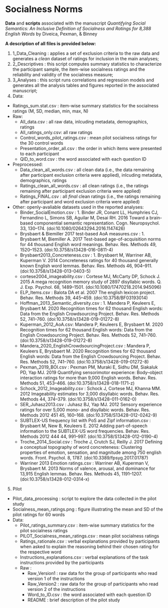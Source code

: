 # Socialness Norms
**Data** and **scripts** associated with the manuscript *Quantifying Social Semantics: An Inclusive Definition of Socialness and Ratings for 8,388 English Words* by Diveica, Pexman, & Binney

**A description of all files is provided below:** 

1. 1_Data_Cleaning : applies a set of exclusion criteria to the raw data and generates a *clean* dataset of ratings for inclusion in the main analyses;
2. 2_Descriptives : this script computes summary statistics to characterize the participant sample, the item-wise socialness ratings and the reliability and validity of the socialness measure;
3. 3_Analyses : this script runs correlations and regression models and generates all the analysis tables and figures reported in the associated manuscript;
4. Data:
  - Ratings_sum.stat.csv : item-wise summary statistics for the socialness ratings (M, SD, median, min, max, N)
  - Raw:
    - All_data.csv : all raw data, inlcuding metadata, demographics, ratings
    - All_ratings_only.csv: all raw ratings 
    - Control_words_pilot_ratings.csv : mean pilot socialness ratings for the 30 control words
    - Presentation_order_all.csv : the order in which items were presented to each participant
    - QID_to_word.csv : the word associated with each question ID
  - Preprocessed:
    - Data_clean_all_words.csv : all clean data (i.e., the data remaining after participant exclusion criteria were applied), inlcuding metadata, demographics, ratings
    - Ratings_clean_all_words.csv : all clean ratings (i.e., the ratings remaining after participant exclusion criteria were applied)
    - Ratings_FINAL.csv :  all *final* clean ratings (i.e., the ratings remaining after participant and word exclusion criteria were applied)
  - Other: openly-avaliable datasets used in the reported analyses:
    - Binder_SocialEmotion.csv : 1. Binder JR, Conant LL, Humphries CJ, Fernandino L, Simons SB, Aguilar M, Desai RH. 2016 Toward a brain-based componential semantic representation. Cogn. Neuropsychol. 33, 130–174. (doi:10.1080/02643294.2016.1147426)
    - Brysbaert & Biemiller 2017 test-based AoA measures.csv : 1. Brysbaert M, Biemiller A. 2017 Test-based age-of-acquisition norms for 44 thousand English word meanings. Behav. Res. Methods 49, 1520–1523. (doi:10.3758/s13428-016-0811-4)
    - Brysbaert2013_Concreteness.csv :  1. Brysbaert M, Warriner AB, Kuperman V. 2014 Concreteness ratings for 40 thousand generally known English word lemmas. Behav. Res. Methods 46, 904–911. (doi:10.3758/s13428-013-0403-5)
    - cortese2004_imageability.csv : Cortese MJ, McCarty DP, Schock J. 2015 A mega recognition memory study of 2897 disyllabic words. Q. J. Exp. Psychol. 68, 1489–1501. (doi:10.1080/17470218.2014.945096)
    - ELP_Items.csv : Balota DA et al. 2007 The english lexicon project. Behav. Res. Methods 39, 445–459. (doi:10.3758/BF03193014)
    - Hoffman_2013_Semantic_diversity.csv : 1. Mandera P, Keuleers E, Brysbaert M. 2020 Recognition times for 62 thousand English words: Data from the English Crowdsourcing Project. Behav. Res. Methods 52, 741–760. (doi:10.3758/s13428-019-01272-8)
    - Kuperman_2012_AoA.csv: Mandera P, Keuleers E, Brysbaert M. 2020 Recognition times for 62 thousand English words: Data from the English Crowdsourcing Project. Behav. Res. Methods 52, 741–760. (doi:10.3758/s13428-019-01272-8)
    - Mandera_2020_EnglishCrowdsourcingProject.csv : Mandera P, Keuleers E, Brysbaert M. 2020 Recognition times for 62 thousand English words: Data from the English Crowdsourcing Project. Behav. Res. Methods 52, 741–760. (doi:10.3758/s13428-019-01272-8)
    - Pexman_2019_BOI.csv : Pexman PM, Muraki E, Sidhu DM, Siakaluk PD, Yap MJ. 2019 Quantifying sensorimotor experience: Body–object interaction ratings for more than 9,000 English words. Behav. Res. Methods 51, 453–466. (doi:10.3758/s13428-018-1171-z)
    - Schock_2012_Imageability.csv : Schock J, Cortese MJ, Khanna MM. 2012 Imageability estimates for 3,000 disyllabic words. Behav. Res. Methods 44, 374–379. (doi:10.3758/s13428-011-0162-0)
    - SER_Juhasz2013.csv : Juhasz BJ, Yap MJ. 2012 Sensory experience ratings for over 5,000 mono- and disyllabic words. Behav. Res. Methods 2012 451 45, 160–168. (doi:10.3758/S13428-012-0242-9)
    - SUBTLEX-US frequency list with PoS and Zipf information.csv : Brysbaert M, New B, Keuleers E. 2012 Adding part-of-speech information to the SUBTLEX-US word frequencies. Behav. Res. Methods 2012 444 44, 991–997. (doi:10.3758/S13428-012-0190-4)
    - Troche_2014_Social.csv : Troche J, Crutch SJ, Reilly J. 2017 Defining a conceptual topography of word concreteness: Clustering properties of emotion, sensation, and magnitude among 750 english words. Front. Psychol. 8, 1787. (doi:10.3389/fpsyg.2017.01787)
    - Warriner 2013 Emotion ratings.csv : Warriner AB, Kuperman V, Brysbaert M. 2013 Norms of valence, arousal, and dominance for 13,915 English lemmas. Behav. Res. Methods 45, 1191–1207. (doi:10.3758/s13428-012-0314-x)

5. Pilot
  - Pilot_data_processing : script to explore the data collected in the pilot study
  - Socialness_mean_ratings.png : figure illustrating the mean and SD of the pilot ratings for 60 words
  - Data:
    - Pilot_ratings_summary.csv : item-wise summary statistics for the pilot socialness ratings
    - PILOT_Socialness_mean_ratings.csv : mean pilot socialness ratings
    - Ratings_rationale.csv : verbal explanations provided by participants when asked to explain the reasoning behind their chosen rating for the respective word
    - Instructions_explanations.csv : verbal explanations of the task instructions provided by the participants 
    - Raw :
      -  Raw_Version1 : raw data for the group of participants who read version 1 of the instructions
      -  Raw_Version2 : raw data for the group of participants who read version 2 of the instructions
      -  Word_to_ID.csv :  the word associated with each question ID
      -  README : brief description of the pilot study

